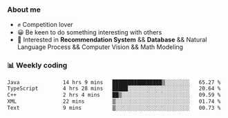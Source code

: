 ### About me

- ✊ Competition lover
- 😀 Be keen to do something interesting with others
- 🎈 Interested in **Recommendation System** && **Database** && Natural Language Process && Computer Vision && Math Modeling


### 📊 Weekly coding
<!--START_SECTION:waka-->

```txt
Java              14 hrs 9 mins   ████████████████▒░░░░░░░░   65.27 %
TypeScript        4 hrs 28 mins   █████░░░░░░░░░░░░░░░░░░░░   20.64 %
C++               2 hrs 4 mins    ██▒░░░░░░░░░░░░░░░░░░░░░░   09.59 %
XML               22 mins         ▒░░░░░░░░░░░░░░░░░░░░░░░░   01.74 %
Text              9 mins          ▒░░░░░░░░░░░░░░░░░░░░░░░░   00.73 %
```

<!--END_SECTION:waka-->
